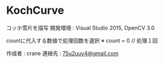 ﻿# KochCurve
コッホ雪片を描写
開発環境 : Visual Studio 2015, OpenCV 3.0
 
countに代入する数値で処理回数を選択
※ count = 0 // 処理１回

作成者 : crane
連絡先 : 75u2uuy4@gmail.com